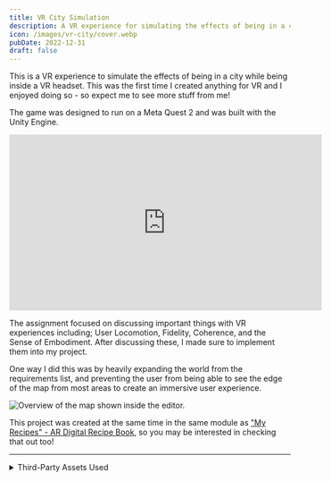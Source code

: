 ```yaml
---
title: VR City Simulation
description: A VR experience for simulating the effects of being in a city while being inside a VR headset.
icon: /images/vr-city/cover.webp
pubDate: 2022-12-31
draft: false
---
```


This is a VR experience to simulate the effects of being in a city while being inside a VR headset. This was the first time I created anything for VR and I enjoyed doing so - so expect me to see more stuff from me!

The game was designed to run on a Meta Quest 2 and was built with the Unity Engine.

<div class="youtube">
<iframe width="560" height="315" src="https://www.youtube-nocookie.com/embed/3yyKTZPOewE" title="YouTube video player" frameborder="0" allow="accelerometer; autoplay; clipboard-write; encrypted-media; gyroscope; picture-in-picture" allowfullscreen></iframe>
</div>

The assignment focused on discussing important things with VR experiences including; User Locomotion, Fidelity, Coherence, and the Sense of Embodiment. After discussing these, I made sure to implement them into my project.

One way I did this was by heavily expanding the world from the requirements list, and preventing the user from being able to see the edge of the map from most areas to create an immersive user experience.

![Overview of the map shown inside the editor.](/images/vr-city/map.webp)

This project was created at the same time in the same module as ["My Recipes" - AR Digital Recipe Book](/portfolio/my-recipes-ar), so you may be interested in checking that out too!

---

<details>
<summary> Third-Party Assets Used </summary>

- OpenXR Plugin by Unity
- Amazon Polly
- Mixamo
- Cartoon Low Poly City Pack Lite by Just Create
- CITY package by 255 pixel studios
- Low poly European City Pack by karboosx
- Playground Low Poly by ArtStudios3d
- Simple City pack plain by 255 pixel studios
- Stylized Vehicles Pack - FREE by Alex Lenk
- Free Stylized Skybox by Yuki2022
- We Shop Song (Lud and Schlatts Musical Emporium) by Philip Milman
- freesound.org
    - footsteps mulch rocks city park by pawsound
    - busy city 04 by rucisko
    - Car Engine: Maserati GranTurismo Switch to Sport Mode and Launch by myeclecticself
    - MITSUBISHI IMIEV electric car HORN LONG by jakobthiesen
    - SFX Car Engine Outside Idle by GiocoSound
    - car horn by keweldog
    - Bird - Pajaro 4 by Lunevix

</details>